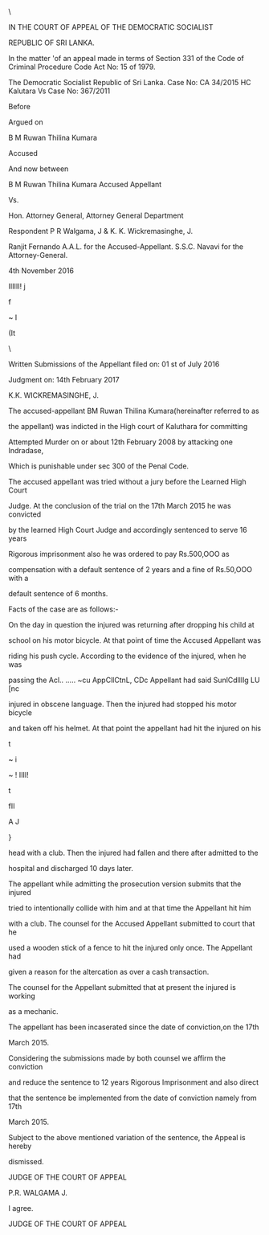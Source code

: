 \

IN THE COURT OF APPEAL OF THE DEMOCRATIC SOCIALIST

REPUBLIC OF SRI LANKA.

In the matter 'of an appeal made in terms of Section 331 of the Code of Criminal Procedure Code Act No: 15 of 1979.

The Democratic Socialist Republic of Sri Lanka. Case No: CA 34/2015 HC Kalutara Vs Case No: 367/2011

Before

Argued on

B M Ruwan Thilina Kumara

Accused

And now between

B M Ruwan Thilina Kumara Accused Appellant

Vs.

Hon. Attorney General, Attorney General Department

Respondent P R Walgama, J & K. K. Wickremasinghe, J.

Ranjit Fernando A.A.L. for the Accused-Appellant. S.S.C. Navavi for the Attorney-General.

4th November 2016

IIIIII! j

f

~ I

(It

\

Written Submissions of the Appellant filed on: 01 st of July 2016

Judgment on: 14th February 2017

K.K. WICKREMASINGHE, J.

The accused-appellant BM Ruwan Thilina Kumara(hereinafter referred to as

the appellant) was indicted in the High court of Kaluthara for committing

Attempted Murder on or about 12th February 2008 by attacking one Indradase,

Which is punishable under sec 300 of the Penal Code.

The accused appellant was tried without a jury before the Learned High Court

Judge. At the conclusion of the trial on the 17th March 2015 he was convicted

by the learned High Court Judge and accordingly sentenced to serve 16 years

Rigorous imprisonment also he was ordered to pay Rs.500,OOO as

compensation with a default sentence of 2 years and a fine of Rs.50,OOO with a

default sentence of 6 months.

Facts of the case are as follows:-

On the day in question the injured was returning after dropping his child at

school on his motor bicycle. At that point of time the Accused Appellant was

riding his push cycle. According to the evidence of the injured, when he was

passing the Acl.. ..... ~cu AppCllCtnL, CDc Appellant had said SunlCdllIlg LU [nc

injured in obscene language. Then the injured had stopped his motor bicycle

and taken off his helmet. At that point the appellant had hit the injured on his

t

~ i

~ ! IIII!

t

fII

A J

}

head with a club. Then the injured had fallen and there after admitted to the

hospital and discharged 10 days later.

The appellant while admitting the prosecution version submits that the injured

tried to intentionally collide with him and at that time the Appellant hit him

with a club. The counsel for the Accused Appellant submitted to court that he

used a wooden stick of a fence to hit the injured only once. The Appellant had

given a reason for the altercation as over a cash transaction.

The counsel for the Appellant submitted that at present the injured is working

as a mechanic.

The appellant has been incaserated since the date of conviction,on the 17th

March 2015.

Considering the submissions made by both counsel we affirm the conviction

and reduce the sentence to 12 years Rigorous Imprisonment and also direct

that the sentence be implemented from the date of conviction namely from 17th

March 2015.

Subject to the above mentioned variation of the sentence, the Appeal is hereby

dismissed.

JUDGE OF THE COURT OF APPEAL

P.R. WALGAMA J.

I agree.

JUDGE OF THE COURT OF APPEAL